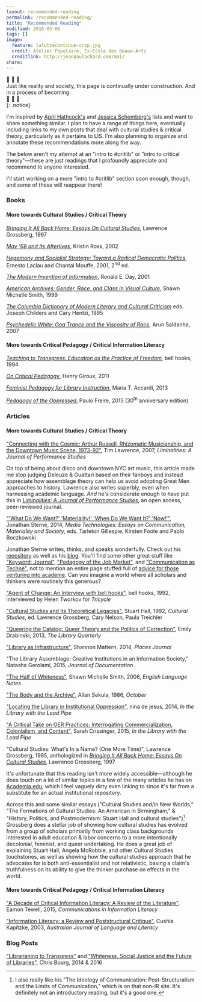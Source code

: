 ```yaml
---
layout: recommended-reading
permalink: /recommended-reading/
title: "Recommended Reading"
modified: 2016-03-06
tags: []
image:
  feature: laluttecontinue-crop.jpg
  credit: Atelier Populaire, Ex-Ecole des Beaux-Arts
  creditlink: http://jeanpaulachard.com/mai/
share:
---
```


:construction: :construction: :construction:  
Just like reality and society, this page is continually under construction. And in a process of becoming.  
:construction: :construction: :construction:  
{: .notice}  

 I'm inspired by [April Hathcock's](https://aprilhathcock.wordpress.com/recommended-reading/) and [Jessica Schomberg's](http://catassessmentresearch.blogspot.com/2016/02/critlib-and-diversity-related-books.html) lists and want to share something similar. I plan to have a range of things here, eventually including links to my own posts that deal with cultural studies & critical theory, particularly as it pertains to LIS. I'm also planning to organize and annotate these recommendations more along the way.  
 
 The below aren't my attempt at an "intro to #critlib" or "intro to critical theory"—these are just readings that I profoundly appreciate and recommend to anyone interested.  
 
 I'll start working on a more "intro to #critlib" section soon enough, though, and some of these will reappear there!  

### Books  

#### More towards Cultural Studies / Critical Theory  

[_Bringing It All Back Home: Essays On Cultural Studies_](http://www.worldcat.org/oclc/916066759), Lawrence Grossberg, 1997  
  
[_May '68 and Its Afterlives_](http://www.worldcat.org/oclc/48263748), Kristin Ross, 2002  
  
[_Hegemony and Socialist Strategy: Toward a Radical Democratic   Politics_](http://www.worldcat.org/oclc/886808969), Ernesto Laclau and Chantal Mouffe, 2001, 2<sup>nd</sup> ed.  
  
[_The Modern Invention of Information_](http://www.worldcat.org/oclc/231881313), Ronald E. Day, 2001  
  
[_American Archives: Gender, Race, and Class in Visual Culture_](http://www.worldcat.org/oclc/40939988), Shawn Michelle Smith, 1999  
  
[_The Columbia Dictionary of Modern Literary and Cultural Criticism_](http://www.worldcat.org/oclc/31656730) eds. Joseph Childers and Cary Hentzi, 1995  
  
[_Psychedelic White: Goa Trance and the Viscosity of Race_](http://www.worldcat.org/oclc/487578360), Arun Saldanha, 2007  
  
#### More towards Critical Pedagogy / Critical Information Literacy   
  
[_Teaching to Transgress: Education as the Practice of Freedom_](http://www.worldcat.org/oclc/30668295), bell hooks, 1994  
  
[_On Critical Pedagogy_](http://www.worldcat.org/oclc/694396588), Henry Giroux, 2011  
  
[_Feminist Pedagogy for Library Instruction_](http://www.worldcat.org/oclc/908058695), Maria T. Accardi, 2013  
  
[_Pedagogy of the Oppressed_](http://www.worldcat.org/oclc/921850604), Paulo Freire, 2015 (30<sup>th</sup> anniversary edition)
  
### Articles    
  
#### More towards Cultural Studies / Critical Theory  
  
["Connecting with the Cosmic: Arthur Russell, Rhizomatic Musicianship, 
and the Downtown Music Scene, 1973-92"](http://liminalities.net/3-3/index.htm), Tim Lawrence, 2007, _Liminalities: A Journal of Performance Studies_   
  
On top of being about disco and downtown NYC art music, this article made me stop judging Deleuze & Guattari based on their fanboys and instead appreciate how assemblage theory can help us avoid adopting Great Men approaches to history. Lawrence also writes superbly, even when harnessing academic language. _And_ he's considerate enough to have put this in [_Liminalities: A Journal of Performance Studies_](http://liminalities.net/edpolicy.htm), an open access, peer-reviewed journal.  
  
["'What Do We Want?' 'Materiality!' 'When Do We Want It?' 'Now!'"](http://sterneworks.org/Sterne--Materiality.pdf), Jonathan Sterne, 2014, _Media Technologies: Essays on Communication, Materiality and Society_, eds. Tarleton Gillespie, Kirsten Foote and Pablo Boczkowski  
  
Jonathan Sterne writes, thinks, and speaks wonderfully. Check out his [repository](http://sterneworks.org/text/) as well as his [blog](http://superbon.net/). You'll find some other great stuff like ["Keyword: Journal"](http://sterneworks.org/keywordjournal.pdf), ["Pedagogy of the Job Market"](http://sterneworks.org/pedagogyofthejobmarket.pdf), and ["Communication as Techné"](http://sterneworks.org/Sterne-CommunicationAsTechne.pdf), not to mention an entire page stuffed full of [advice for those venturing into academe](http://sterneworks.org/academe/). Can you imagine a world where all scholars and thinkers were routinely this generous?   
  
["Agent of Change: An Interview with bell hooks"](http://www.tricycle.com/special-section/agent-change-interview-bell-hooks), bell hooks, 1992, interviewed by Helen Tworkov for _Tricycle_  
  
["Cultural Studies and its Theoretical Legacies"](https://msuweb.montclair.edu/~furrg/pursuits/hallcultstuds.html), Stuart Hall, 1992, _Cultural Studies_, ed. Lawrence Grossberg, Cary Nelson, Paula Treichler  
  
["Queering the Catalog: Queer Theory and the Politics of Correction"](http://www.journals.uchicago.edu/doi/10.1086/669547), Emily Drabinski, 2013, _The Library Quarterly_  
  
["Library as Infrastructure"](https://placesjournal.org/article/library-as-infrastructure/), Shannon Mattern, 2014, _Places Journal_  
  
"The Library Assemblage: Creative Institutions in an Information Society," Natasha Gerolami, 2015, _Journal of Documentation_   
  
["The Half of Whiteness"](http://www.saic.edu/media/saic/profiles/faculty/shawnsmith/The-Half-of-Whiteness_Jacob-Riis.pdf), Shawn Michelle Smith, 2006, _English Language Notes_  
  
["The Body and the Archive"](http://www.worldcat.org/oclc/5548108887), Allan Sekula, 1986, _October_  

["Locating the Library in Institutional Oppression"](http://www.inthelibrarywiththeleadpipe.org/2014/locating-the-library-in-institutional-oppression/), nina de jesus, 2014, _In the Library with the Lead Pipe_  

["A Critical Take on OER Practices: Interrogating Commercialization, Colonialism, and Content"](http://www.inthelibrarywiththeleadpipe.org/2015/a-critical-take-on-oer-practices-interrogating-commercialization-colonialism-and-content/), Sarah Crissinger, 2015, _In the Library with the Lead Pipe_  

"Cultural Studies: What's In a Name? (One More Time)", Lawrence Grossberg, 1995, anthologized in [_Bringing It All Back Home: Essays On Cultural Studies_](http://www.worldcat.org/oclc/916066759), Lawrence Grossberg, 1997  

It's unfortunate that this reading isn't more widely accessible—although he does touch on a lot of similar topics in a few of the many articles he has on [Academia.edu](https://unc.academia.edu/LawrenceGrossberg), which I feel vaguely dirty even linking to since it's far from a substitute for an actual institutional repository.   

Across this and some similar essays ("Cultural Studies and/in New Worlds," "The Formations of Cultural Studies: An American in Birmingham," & "History, Politics, and Postmodernism: Stuart Hall and cultural studies")[^ideologycommunication] Grossberg does a stellar job of showing how cultural studies has evolved from a group of scholars primarily from working class backgrounds interested in adult education & labor concerns to a more intentionally decolonial, feminist, and queer undertaking. He does a great job of explaining Stuart Hall, Angela McRobbie, and other Cultural Studies touchstones, as well as showing how the cultural studies approach that he advocates for is both anti-essentialist and not relativistic, basing a claim's truthfulness on its ability to give the thinker purchase on effects in the world.   

[^ideologycommunication]: I also really like his "The Ideology of Communication: Post-Structuralism and the Limits of Communication," which is on that non-IR site. It's definitely not an introductory reading, but it's a good one.  

#### More towards Critical Pedagogy / Critical Information Literacy  

["A Decade of Critical Information Literacy: A Review of the Literature"](http://www.comminfolit.org/index.php?journal=cil&page=article&op=view&path%5B%5D=v9i1p24), Eamon Tewell, 2015, _Communications in Information Literacy_  
  
["Information Literacy: a Review and Poststructural Critique"](http://eprints.qut.edu.au/8867/), Cushla Kapitzke, 2003, _Australian Journal of Language and Literacy_  

### Blog Posts   

["Librarianing to Transgress"](https://chrisbourg.wordpress.com/2014/10/25/librarianing-to-transgress-closing-keynote-acrl-orwa-2014/) and ["Whiteness, Social Justice and the Future of Libraries"](https://chrisbourg.wordpress.com/2016/01/09/whiteness-social-justice-and-the-future-of-libraries/), Chris Bourg, 2014 & 2016  
